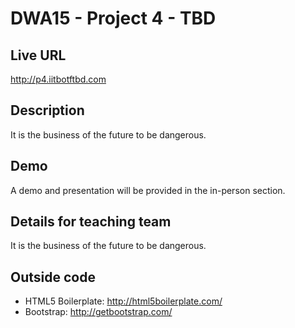 # DWA15 - Project 4 - TBD

## Live URL
<http://p4.iitbotftbd.com>

## Description
It is the business of the future to be dangerous.

## Demo
A demo and presentation will be provided in the in-person section.

## Details for teaching team
It is the business of the future to be dangerous.

## Outside code
* HTML5 Boilerplate: http://html5boilerplate.com/
* Bootstrap: http://getbootstrap.com/